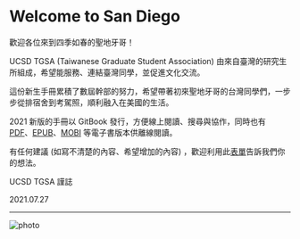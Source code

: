# Welcome to San Diego

歡迎各位來到四季如春的聖地牙哥！

UCSD TGSA (Taiwanese Graduate Student Association) 由來自臺灣的研究生所組成，希望能服務、連結臺灣同學，並促進文化交流。

這份新生手冊累積了數屆幹部的努力，希望帶著初來聖地牙哥的台灣同學們，一步步從排宿舍到考駕照，順利融入在美國的生活。

2021 新版的手冊以 GitBook 發行，方便線上閱讀、搜尋與協作，同時也有 [PDF](https://raw.github.com/ucsdtgsa/ucsd-tgsa-handbook/master/_export/ucsd-tgsa-handbook.pdf)、[EPUB](https://raw.github.com/ucsdtgsa/ucsd-tgsa-handbook/master/_export/ucsd-tgsa-handbook.epub)、[MOBI](https://raw.github.com/ucsdtgsa/ucsd-tgsa-handbook/master/_export/ucsd-tgsa-handbook.mobi) 等電子書版本供離線閱讀。

有任何建議 (如寫不清楚的內容、希望增加的內容) ，歡迎利用此[表單](https://forms.gle/MgAeWkkNG6sRZypC7)告訴我們你的想法。

UCSD TGSA 謹誌

2021.07.27


---


![photo](/img/cove-sunset.jpg)
